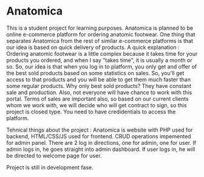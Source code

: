 # Anatomica

This is a student project for learning purposes.
Anatomica is planned to be online e-commerce platform for ordering anatomic footwear. One thing that separates Anatomica from the rest of similar e-commerce platforms is that our idea is based on quick delivery of products. A quick explanation : Ordering anatomic footwear is a little complex because it takes time for your products you ordered, and when I say "takes time", it is usually a month or so. So, our idea is that when you log in to platform, you only get and offer of the best sold products based on some statistics on sales. So, you'll get access to that products and you will be able to get them much faster than some regular products. Why only best sold products? They have constant sale and production. Also, not everyone will have chance to work with this portal. Terms of sales are important also, so based on our current clients whom we work with, we will decide who will get contract to sign, so this project is closed type. You need to have credidentials to access the platform.

Tehnical things about the project : Anatomica is website with PHP used for backend, HTML/CSS/JS used for frontend. CRUD operations impemented for admin panel. There are 2 log in directions, one for admin, one for user. If admin logs in, he goes straight into admin dashboard. If user logs in, he will be directed to welcome page for user.

Project is still in development fase. 
